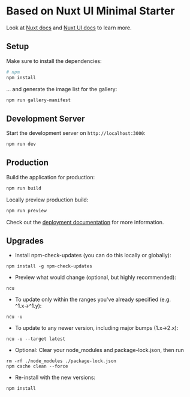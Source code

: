 # Based on Nuxt UI Minimal Starter

Look at [Nuxt docs](https://nuxt.com/docs/getting-started/introduction) and [Nuxt UI docs](https://ui.nuxt.com) to learn more.

## Setup

Make sure to install the dependencies:

```bash
# npm
npm install
```

... and generate the image list for the gallery:

```bash
npm run gallery-manifest
```

## Development Server

Start the development server on `http://localhost:3000`:

```bash
npm run dev
```

## Production

Build the application for production:

```bash
npm run build
```

Locally preview production build:

```bash
npm run preview
```

Check out the [deployment documentation](https://nuxt.com/docs/getting-started/deployment) for more information.

## Upgrades

* Install npm-check-updates (you can do this locally or globally):
```shell
npm install -g npm-check-updates
```

* Preview what would change (optional, but highly recommended):
```shell
ncu
```

* To update only within the ranges you've already specified (e.g. ^1.x→^1.y):
```shell
ncu -u
```

* To update to any newer version, including major bumps (1.x→2.x):
```shell
ncu -u --target latest
```

* Optional: Clear your node_modules and package-lock.json, then run
```shell
rm -rf ./node_modules ./package-lock.json
npm cache clean --force
```

* Re-install with the new versions:
```shell
npm install
```
